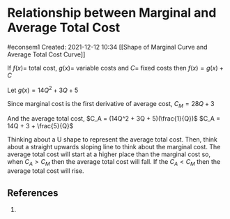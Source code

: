 # Relationship between Marginal and Average Total Cost
#econsem1 
Created: 2021-12-12 10:34
[[Shape of Marginal Curve and Average Total Cost Curve]]

If $f(x) =$ total cost, $g(x) =$ variable costs and $C =$ fixed costs
then $f(x) = g(x) + C$

Let $g(x) = 14Q^2 + 3Q + 5$

Since marginal cost is the first derivative of average cost, $C_M = 28Q + 3$

And the average total cost, $C_A = (14Q^2 + 3Q + 5)(\frac{1}{Q})$
$C_A = 14Q + 3 + \frac{5}{Q}$

Thinking about a U shape to represent the average total cost. Then, think about a straight upwards sloping line to think about the marginal cost. The average total cost will start at a higher place than the marginal cost so, when $C_A > C_M$ then the average total cost will fall. If the $C_A < C_M$ then the average total cost will rise. 

## References
1. 